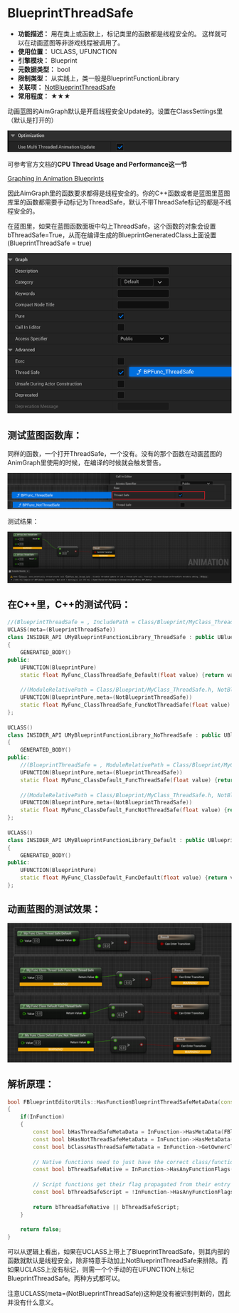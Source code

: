 ﻿# BlueprintThreadSafe

- **功能描述：** 用在类上或函数上，标记类里的函数都是线程安全的。
这样就可以在动画蓝图等非游戏线程被调用了。
- **使用位置：** UCLASS, UFUNCTION
- **引擎模块：** Blueprint
- **元数据类型：** bool
- **限制类型：** 从实践上，类一般是BlueprintFunctionLibrary
- **关联项：** [NotBlueprintThreadSafe](../NotBlueprintThreadSafe.md)
- **常用程度：** ★★★

动画蓝图的AimGraph默认是开启线程安全Update的。设置在ClassSettings里（默认是打开的）

![Untitled](Untitled.png)

可参考官方文档的**CPU Thread Usage and Performance这一节**

[Graphing in Animation Blueprints](https://docs.unrealengine.com/5.3/en-US/graphing-in-animation-blueprints-in-unreal-engine/#cputhreadusageandperformance)

因此AimGraph里的函数要求都得是线程安全的。你的C++函数或者是蓝图里蓝图库里的函数都需要手动标记为ThreadSafe，默认不带ThreadSafe标记的都是不线程安全的。

在蓝图里，如果在蓝图函数面板中勾上ThreadSafe，这个函数的对象会设置bThreadSafe=True，从而在编译生成的BlueprintGeneratedClass上面设置(BlueprintThreadSafe = true)

![Untitled](Untitled%201.png)

## 测试蓝图函数库：

同样的函数，一个打开ThreadSafe，一个没有。没有的那个函数在动画蓝图的AnimGraph里使用的时候，在编译的时候就会触发警告。

![Untitled](Untitled%202.png)

测试结果：

![Untitled](Untitled%203.png)

## 在C++里，C++的测试代码：

```cpp
//(BlueprintThreadSafe = , IncludePath = Class/Blueprint/MyClass_ThreadSafe.h, ModuleRelativePath = Class/Blueprint/MyClass_ThreadSafe.h)
UCLASS(meta=(BlueprintThreadSafe))
class INSIDER_API UMyBlueprintFunctionLibrary_ThreadSafe : public UBlueprintFunctionLibrary
{
	GENERATED_BODY()
public:
	UFUNCTION(BlueprintPure)
	static float MyFunc_ClassThreadSafe_Default(float value) {return value+100;}

	//(ModuleRelativePath = Class/Blueprint/MyClass_ThreadSafe.h, NotBlueprintThreadSafe = )
	UFUNCTION(BlueprintPure,meta=(NotBlueprintThreadSafe))
	static float MyFunc_ClassThreadSafe_FuncNotThreadSafe(float value) {return value+100;}
};

UCLASS()
class INSIDER_API UMyBlueprintFunctionLibrary_NoThreadSafe : public UBlueprintFunctionLibrary
{
	GENERATED_BODY()
public:
	//(BlueprintThreadSafe = , ModuleRelativePath = Class/Blueprint/MyClass_ThreadSafe.h)
	UFUNCTION(BlueprintPure,meta=(BlueprintThreadSafe))
	static float MyFunc_ClassDefault_FuncThreadSafe(float value) {return value+100;}

	//(ModuleRelativePath = Class/Blueprint/MyClass_ThreadSafe.h, NotBlueprintThreadSafe = )
	UFUNCTION(BlueprintPure,meta=(NotBlueprintThreadSafe))
	static float MyFunc_ClassDefault_FuncNotThreadSafe(float value) {return value+100;}
};

UCLASS()
class INSIDER_API UMyBlueprintFunctionLibrary_Default : public UBlueprintFunctionLibrary
{
	GENERATED_BODY()
public:
	UFUNCTION(BlueprintPure)
	static float MyFunc_ClassDefault_FuncDefault(float value) {return value+100;}
};
```

## 动画蓝图的测试效果：

![Untitled](Untitled%204.png)

## 解析原理：

```cpp
bool FBlueprintEditorUtils::HasFunctionBlueprintThreadSafeMetaData(const UFunction* InFunction)
{
	if(InFunction)
	{
		const bool bHasThreadSafeMetaData = InFunction->HasMetaData(FBlueprintMetadata::MD_ThreadSafe);
		const bool bHasNotThreadSafeMetaData = InFunction->HasMetaData(FBlueprintMetadata::MD_NotThreadSafe);
		const bool bClassHasThreadSafeMetaData = InFunction->GetOwnerClass() && InFunction->GetOwnerClass()->HasMetaData(FBlueprintMetadata::MD_ThreadSafe);

		// Native functions need to just have the correct class/function metadata
		const bool bThreadSafeNative = InFunction->HasAnyFunctionFlags(FUNC_Native) && (bHasThreadSafeMetaData || (bClassHasThreadSafeMetaData && !bHasNotThreadSafeMetaData));

		// Script functions get their flag propagated from their entry point, and dont pay heed to class metadata
		const bool bThreadSafeScript = !InFunction->HasAnyFunctionFlags(FUNC_Native) && bHasThreadSafeMetaData;

		return bThreadSafeNative || bThreadSafeScript;
	}

	return false;
}
```

可以从逻辑上看出，如果在UCLASS上带上了BlueprintThreadSafe，则其内部的函数就默认是线程安全，除非特意手动加上NotBlueprintThreadSafe来排除。而如果UCLASS上没有标记，则需一个个手动的在UFUNCTION上标记BlueprintThreadSafe。两种方式都可以。

注意UCLASS(meta=(NotBlueprintThreadSafe))这种是没有被识别判断的，因此并没有什么意义。